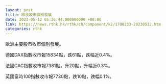 ```yaml
---
layout: post
title: 歐股收市個別發展
date: 2023-05-12 05:26:44.000000000 +08:00
link: https://news.rthk.hk/rthk/ch/component/k2/1700233-20230512.htm
categories: rthk
---
```


歐洲主要股市收市個別發展。

德國DAX指數收市報15834點，跌61點，跌幅近0.4%。

法國CAC指數收市報7381點，升20點，升幅近0.3%。

英國富時100指數收市報7730點，跌10點，跌幅0.1%。
